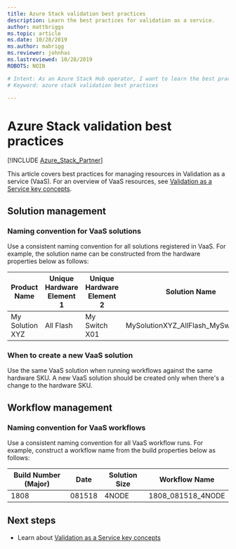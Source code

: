 ```yaml
---
title: Azure Stack validation best practices
description: Learn the best practices for validation as a service.
author: mattbriggs
ms.topic: article
ms.date: 10/28/2019
ms.author: mabrigg
ms.reviewer: johnhas
ms.lastreviewed: 10/28/2019
ROBOTS: NOIN

# Intent: As an Azure Stack Hub operator, I want to learn the best practices for validation as a service.
# Keyword: azure stack validation best practices

---
```



# Azure Stack validation best practices

[!INCLUDE [Azure_Stack_Partner](./includes/azure-stack-partner-appliesto.md)]

This article covers best practices for managing resources in Validation as a service (VaaS). For an overview of VaaS resources, see [Validation as a Service key concepts](azure-stack-vaas-key-concepts.md).

## Solution management

### Naming convention for VaaS solutions

Use a consistent naming convention for all solutions registered in VaaS. For example, the solution name can be constructed from the hardware properties below as follows:

|Product Name | Unique Hardware Element 1 | Unique Hardware Element 2 | Solution Name
|---|---|---|---|
My Solution XYZ |  All Flash | My Switch X01 | MySolutionXYZ_AllFlash_MySwitchX01

### When to create a new VaaS solution

Use the same VaaS solution when running workflows against the same hardware SKU. A new VaaS solution should be created only when there's a change to the hardware SKU.

## Workflow management

### Naming convention for VaaS workflows

Use a consistent naming convention for all VaaS workflow runs. For example, construct a workflow name from the build properties below as follows:

|Build Number (Major) | Date | Solution Size | Workflow Name
|---|---|---| ---|
1808 | 081518 | 4NODE | 1808_081518_4NODE

## Next steps

- Learn about [Validation as a Service key concepts](azure-stack-vaas-key-concepts.md)
